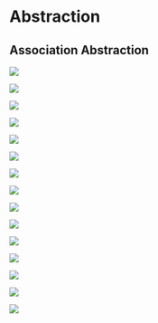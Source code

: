 # Abstraction #
## Association Abstraction ##

![](./Slide-Pictures/Slide81.PNG)

![](./Slide-Pictures/Slide82.PNG)

![](./Slide-Pictures/Slide83.PNG)

![](./Slide-Pictures/Slide84.PNG)

![](./Slide-Pictures/Slide85.PNG)

![](./Slide-Pictures/Slide86.PNG)

![](./Slide-Pictures/Slide87.PNG)

![](./Slide-Pictures/Slide88.PNG)

![](./Slide-Pictures/Slide89.PNG)

![](./Slide-Pictures/Slide90.PNG)

![](./Slide-Pictures/Slide91.PNG)

![](./Slide-Pictures/Slide92.PNG)

![](./Slide-Pictures/Slide93.PNG)

![](./Slide-Pictures/Slide94.PNG)

![](./Slide-Pictures/Slide95.PNG)
